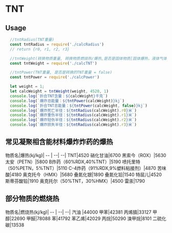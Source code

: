 # TNT

## Usage

``` js
  //tntRadius(TNT重量)
  const tntRadius = require('./calcRadius')
  // return {r0, r1, r2, r3}

  //tntWeight(转换物质重量, 转换物质燃烧热/爆热,是否是固体物质[固体爆热，液体气体燃烧热] = true)
  const tntWeight = require('./calcTNT')

  //tntPower(TNT重量, 是否是转换的TNT重量 = false)
  const tntPower = require('./calcPower')

  let weight = 1;
  let calcWeight = tntWeight(weight, 4520, 1)
  console.log(`折合TNT含量：${calcWeight}千克`)
  console.log(`爆炸总能量：${tntPower(calcWeight)}kj`)
  console.log(`折合TNT总能量：${tntPower(calcWeight, false)}kj`)
  console.log(`爆炸死亡半径：${tntRadius(calcWeight).r0}米`)
  console.log(`爆炸重伤半径：${tntRadius(calcWeight).r1}米`)
  console.log(`爆炸轻伤半径：${tntRadius(calcWeight).r2}米`)
  console.log(`爆炸损失半径：${tntRadius(calcWeight).r3}米`)
```

## 常见凝聚相含能材料爆炸炸药的爆热

物质名|爆热(kj/kg)|
-- | --| --|
TNT|4520
硝化甘油|6700
黑索今（ROX）|5630
太安（PETN）|5800
B炸药（60%RDX,40%TNT）|5190
喷托里特（50%PETN，5%TNT）|5110
C-4炸药（91%RDX,9%塑料粘接剂）|4870
苦味酸|4180
奥克托今（HMX）|5680
叠氮化银|1890
叠氮化铅|1540
特屈儿|4520
斯蒂芬酸铅|1910
奥克托尔（50%TNT，30%HMX）|4500
雷汞|1790

## 部分物质的燃烧热

物质名|燃烧热(kj/kg)|
-- | --| --|
汽油 |44000
甲苯|42381
丙烯腈|33127
甲醇|22690
甲醛|78088
苯|41792
苯乙烯|42029
丙烷|50290
溴甲烷|8101
二硫化碳|13538